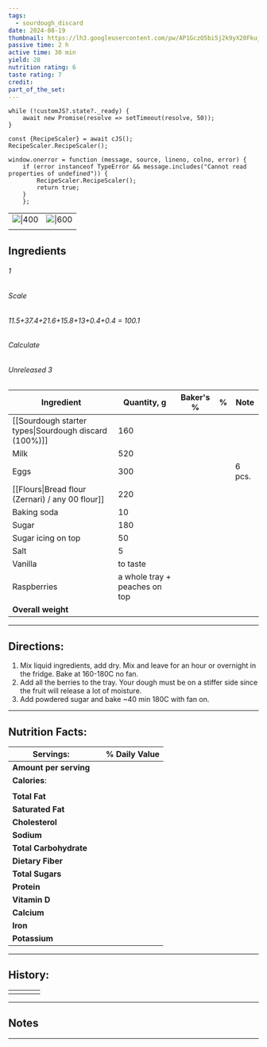 ```yaml
---
tags:
  - sourdough_discard
date: 2024-08-19
thumbnail: https://lh3.googleusercontent.com/pw/AP1GczO5bi5j2k9yX20FkujBJJqnJlCLe9cqjN4szwCa-h8EXvLm0TveCHvxz_QKBa-tcSNj_p2uBj62MJmBgLjK3BYd5VZjYBbBkDRyVpJI38bD-p3wQyJFZWpIZtN5RT1pvWMdw0FDbQmV9vgc5942BwB8=w1280-h960-s-no-gm?authuser=0
passive time: 2 h
active time: 30 min
yield: 28
nutrition rating: 6
taste rating: 7
credit: 
part_of_the_set:
---
```

```dataviewjs
while (!customJS?.state?._ready) { 
	await new Promise(resolve => setTimeout(resolve, 50)); 
} 

const {RecipeScaler} = await cJS();
RecipeScaler.RecipeScaler();

window.onerror = function (message, source, lineno, colno, error) {
	if (error instanceof TypeError && message.includes("Cannot read properties of undefined")) {
		RecipeScaler.RecipeScaler();
		return true;
	}
    };
```

|                                                                                                                                                                                                                                           |                                                                                                                                                                                                                                           |
| ----------------------------------------------------------------------------------------------------------------------------------------------------------------------------------------------------------------------------------------- | ----------------------------------------------------------------------------------------------------------------------------------------------------------------------------------------------------------------------------------------- |
| ![\|400](https://lh3.googleusercontent.com/pw/AP1GczN7GPB7Yveer7uyWY3EL6l4429sd0y-5R4c6k3G3tMwg5J5To-BCQ96cV51lrwiHoDztep6dfxiJhfmPgxi5r2ZiWEYxskjhsXQQnj8C7R_V-kqrsgKtkWQUnpehx6UXxFqwD5WS2INv6hsd7fFq0hu=w779-h1039-s-no-gm?authuser=0) | ![\|600](https://lh3.googleusercontent.com/pw/AP1GczO5bi5j2k9yX20FkujBJJqnJlCLe9cqjN4szwCa-h8EXvLm0TveCHvxz_QKBa-tcSNj_p2uBj62MJmBgLjK3BYd5VZjYBbBkDRyVpJI38bD-p3wQyJFZWpIZtN5RT1pvWMdw0FDbQmV9vgc5942BwB8=w1280-h960-s-no-gm?authuser=0) |
|                                                                                                                                                                                                                                           |                                                                                                                                                                                                                                           |

## Ingredients

###### 1
###### Scale
###### 11.5+37.4+21.6+15.8+13+0.4+0.4 = 100.1
###### Calculate
###### Unreleased 3

| Ingredient                                            | Quantity, g                   | Baker's % | %   | Note   |
| ----------------------------------------------------- | ----------------------------- | --------- | --- | ------ |
| [[Sourdough starter types\|Sourdough discard (100%)]] | 160                           |           |     |        |
| Milk                                                  | 520                           |           |     |        |
| Eggs                                                  | 300                           |           |     | 6 pcs. |
| [[Flours\|Bread flour (Zernari) / any 00 flour]]      | 220                           |           |     |        |
| Baking soda                                           | 10                            |           |     |        |
| Sugar                                                 | 180                           |           |     |        |
| Sugar icing on top                                    | 50                            |           |     |        |
| Salt                                                  | 5                             |           |     |        |
| Vanilla                                               | to taste                      |           |     |        |
| Raspberries                                           | a whole tray + peaches on top |           |     |        |
| **Overall weight**                                    |                               |           |     |        |




---
## Directions:

1. Mix liquid ingredients, add dry. Mix and leave for an hour or overnight in the fridge. Bake at 160-180C no fan.
2. Add all the berries to the tray. Your dough must be on a stiffer side since the fruit will release a lot of moisture.
3. Add powdered sugar and bake ~40 min 180C with fan on.


---
## Nutrition Facts:

| **Servings:**          |       | % Daily Value |
| ---------------------- | ----- | ------------- |
| **Amount per serving** |       |               |
| **Calories**:          |       |               |
|                        |       |               |
| **Total Fat**          |       |               |
| **Saturated Fat**      |       |               |
| **Cholesterol**        |       |               |
| **Sodium**             |       |               |
| **Total Carbohydrate** |       |               |
| **Dietary Fiber**      |       |               |
| **Total Sugars**       |       |               |
| **Protein**            |       |               |
| **Vitamin D**          |       |               |
| **Calcium**            |       |               |
| **Iron**               |       |               |
| **Potassium**          |       |               |

---
## History:

|     |                   |                   |                   |
| --- | ----------------- | ----------------- | ----------------- |
|     |                   |                   |                   |


---
## Notes


>

---



